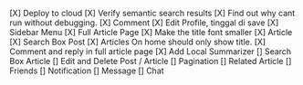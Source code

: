 [X] Deploy to cloud
[X] Verify semantic search results
[X] Find out why cant run without debugging.
[X] Comment
[X] Edit Profile, tinggal di save
[X] Sidebar Menu
[X] Full Article Page
[X] Make the title font smaller
[X] Article
[X] Search Box Post
[X] Articles On home should only show title.
[X] Comment and reply in full article page
[X] Add Local Summarizer
[] Search Box Article
[] Edit and Delete Post / Article
[] Pagination
[] Related Article
[] Friends
[] Notification
[] Message
[] Chat
